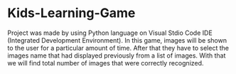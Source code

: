 # Kids-Learning-Game
Project was made by using Python language on Visual Stdio Code IDE (Integrated Development Environment). In this game, images will be shown to the user for a particular amount of time. After that they have to select the images name that had displayed previously from a list of images. With that we will find total number of images that were correctly recognized.
